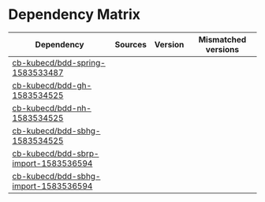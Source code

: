 # Dependency Matrix

Dependency | Sources | Version | Mismatched versions
---------- | ------- | ------- | -------------------
[cb-kubecd/bdd-spring-1583533487](https://github.com/cb-kubecd/bdd-spring-1583533487.git) |  | []() | 
[cb-kubecd/bdd-gh-1583534525](https://github.com/cb-kubecd/bdd-gh-1583534525.git) |  | []() | 
[cb-kubecd/bdd-nh-1583534525](https://github.com/cb-kubecd/bdd-nh-1583534525.git) |  | []() | 
[cb-kubecd/bdd-sbhg-1583534525](https://github.com/cb-kubecd/bdd-sbhg-1583534525.git) |  | []() | 
[cb-kubecd/bdd-sbrp-import-1583536594](https://github.com/cb-kubecd/bdd-sbrp-import-1583536594.git) |  | []() | 
[cb-kubecd/bdd-sbhg-import-1583536594](https://github.com/cb-kubecd/bdd-sbhg-import-1583536594.git) |  | []() | 
